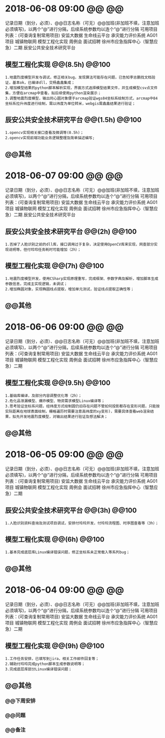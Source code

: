 ﻿# 2018-06-08 09:00  @@  @@

记录日期（到分，必须）、@@日志名称（可无）@@加班(非加班不填，注意加班必须填写)，以两个“@”进行分隔，后续系统参数均以连个“@”进行分隔 
可用项目列表：(可查询复制常用项目)
	安监大数据
	生命线云平台
	承灾能力评价系统
	AG01项目
	城镇物联网
	模型工程化实现
	周例会
	面试招聘
	徐州市应急指挥中心（智慧应急）二期
	辰安公共安全技术研究平台
 	
## 模型工程化实现 @@(8.5h)  @@100
	1.地震烈度模型开发与调试，修正相关bug，发现算法可能存在问题，已告知李志鹏找文档验证，基本ok，已编译dll，交杨鑫鑫集成；
	2.增加模型结果的python脚本解析实现，界面方式选择模型结果文件，并生成模型csv点文件集，方便在arcmap中查看，拟后续使用python渲染展示；
	3.调整地震烈度模型，输出同心圆对象便于arcmap验证wgs84坐标系绘制方式，arcmap中84坐标系拉升纬度进行绘制，需以纬度为单位转米，webgis需鑫鑫结果进行验证；
	
## 辰安公共安全技术研究平台 @@(1.5h)  @@100
	1.opencv实现相关接口查看及微调等(0.5h)； 
	2.opencv实现前端功能业务逻辑整理及简单描述编写; 
	
## @@其他


# 2018-06-07 09:00  @@  @@

记录日期（到分，必须）、@@日志名称（可无）@@加班(非加班不填，注意加班必须填写)，以两个“@”进行分隔，后续系统参数均以连个“@”进行分隔 
可用项目列表：(可查询复制常用项目)
	安监大数据
	生命线云平台
	承灾能力评价系统
	AG01项目
	城镇物联网
	模型工程化实现
	周例会
	面试招聘
	徐州市应急指挥中心（智慧应急）二期
	辰安公共安全技术研究平台
 
## 辰安公共安全技术研究平台 @@(2h)  @@100
	1.否掉了人脸识别之前的dll库，接口调用过于复杂，决定使用OpenCV库来实现，网查部分实现说明等，但付玲玲任务耗时可能增加（2h）；
	
## 模型工程化实现 @@(7h)  @@100
	1.地震烈度模型开发，使用CSharp实现原理重写，完成框架、参数字典及解析，增加脚本生成参数信息，完成主实现逻辑，未调试；
	2.增加椭圆对象，实现椭圆线点提取，增加单元测试，验证线点提取正确性等；
	
## @@其他


# 2018-06-06 09:00  @@  @@

记录日期（到分，必须）、@@日志名称（可无）@@加班(非加班不填，注意加班必须填写)，以两个“@”进行分隔，后续系统参数均以连个“@”进行分隔 
可用项目列表：(可查询复制常用项目)
	安监大数据
	生命线云平台
	承灾能力评价系统
	AG01项目
	城镇物联网
	模型工程化实现
	周例会
	面试招聘
	徐州市应急指挥中心（智慧应急）二期
 
 
## 模型工程化实现 @@(9.5h)  @@100

	1.基础库编译，及部分内容调整优化等（2h）；
	2.危化品泄漏模型、爆炸模型、物资需求模型Linux编译等；
	3.思考验证坐标系问题，经纬度方式绘制圆仍旧存在问题不管如何投影都存在变形问题，只能按实际距离在地球表面绘制，栅格遍历时需要注意高纬度的xy变形)，需要具体查看web渲染结果，拟先开发地震烈度模型，对输出结果进行验证及想法解决；
	
## @@其他


# 2018-06-05 09:00  @@  @@

记录日期（到分，必须）、@@日志名称（可无）@@加班(非加班不填，注意加班必须填写)，以两个“@”进行分隔，后续系统参数均以连个“@”进行分隔 
可用项目列表：(可查询复制常用项目)
	安监大数据
	生命线云平台
	承灾能力评价系统
	AG01项目
	城镇物联网
	模型工程化实现
	周例会
	面试招聘
	徐州市应急指挥中心（智慧应急）二期
 
 
## 辰安公共安全技术研究平台 @@(3h)  @@100
	1.人脸识别资料查询及测试项目调试，安排付玲玲开发，付玲玲流程图、时序图查看等（3h）；

## 模型工程化实现 @@(6h)  @@100

	1.基本完成底层库Linux编译错误问题，修正坐标系未正常载入等系列bug；
	
## @@其他


# 2018-06-04 09:00  @@  @@

记录日期（到分，必须）、@@日志名称（可无）@@加班(非加班不填，注意加班必须填写)，以两个“@”进行分隔，后续系统参数均以连个“@”进行分隔 
可用项目列表：(可查询复制常用项目)
	安监大数据
	生命线云平台
	承灾能力评价系统
	AG01项目
	城镇物联网
	模型工程化实现
	周例会
	面试招聘
	徐州市应急指挥中心（智慧应急）二期
 
 
## 模型工程化实现 @@(9h)  @@100

	1.工作任务安排，已填写到jira，相关工作邮件回复等；
	2.辅助付玲玲完成python脚本生成参数说明等；
	3.完成底层库部分Linux编译错误问题；
	
## @@其他


### @@下周安排
	

### @@问题

    
   
### @@备注

	